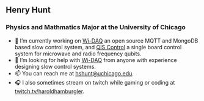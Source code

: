## Henry Hunt
### Physics and Mathmatics Major at the University of Chicago
<!--
**henhen724/henhen724** is a ✨ _special_ ✨ repository because its `README.md` (this file) appears on your GitHub profile.
-->

- 🔭 I’m currently working on [Wi-DAQ](https://github.com/henhen724/Wi-DAQ) an open source MQTT and MongoDB based slow control system, and [QIS Control](https://gitlab.com/qc_devs/fw_ecosystem/-/wikis/home) a single board control system for microwave and radio frequency qubits.
- 🤔 I’m looking for help with [Wi-DAQ](https://github.com/henhen724/Wi-DAQ) from anyone with experience designing slow control systems.
- 📫 You can reach me at hshunt@uchicago.edu.
- 🎧 I also sometimes stream on twitch while gaming or coding at [twitch.tv/haroldhamburgler](https://www.twitch.tv/haroldhamburgler).
<!--
- 🌱 I’m currently learning ...
- 👯 I’m looking to collaborate on ...
- 💬 Ask me about ...
- 😄 Pronouns: ...
- ⚡ Fun fact: ...
-->
